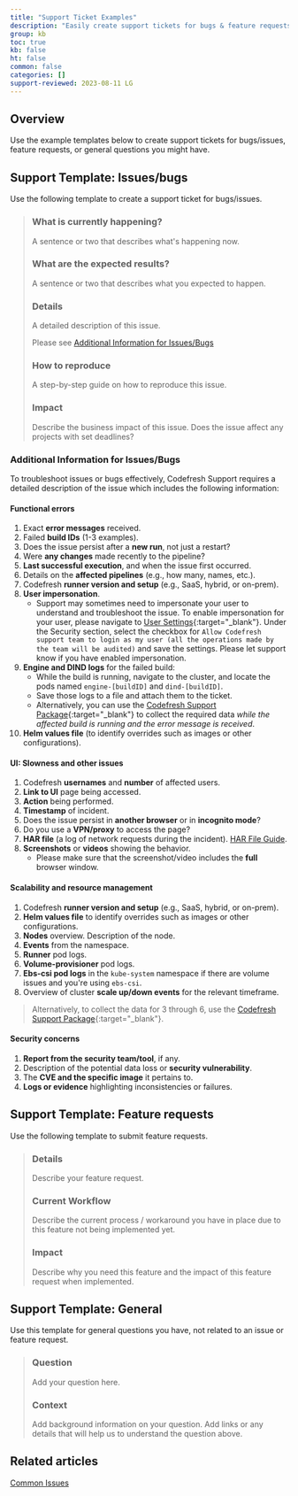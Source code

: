 ```yaml
---
title: "Support Ticket Examples"
description: "Easily create support tickets for bugs & feature requests using our templates"
group: kb
toc: true
kb: false
ht: false
common: false
categories: []
support-reviewed: 2023-08-11 LG
---
```


## Overview

Use the example templates below to create support tickets for bugs/issues, feature requests, or general questions you might have.

## Support Template: Issues/bugs

Use the following template to create a support ticket for bugs/issues.

>### What is currently happening?
>
>A sentence or two that describes what's happening now.
>
>### What are the expected results?
>
>A sentence or two that describes what you expected to happen.
>
>### Details
>
>A detailed description of this issue.
>
>Please see [Additional Information for Issues/Bugs](#additional-information-for-issuesbugs)
>
>### How to reproduce
>
>A step-by-step guide on how to reproduce this issue. 
>
>### Impact
>
>Describe the business impact of this issue. Does the issue affect any projects with set deadlines?

### Additional Information for Issues/Bugs

To troubleshoot issues or bugs effectively, Codefresh Support requires a detailed description of the issue which includes the following information:

#### Functional errors

1. Exact **error messages** received.
1. Failed **build IDs** (1-3 examples).
1. Does the issue persist after a **new run**, not just a restart?
1. Were **any changes** made recently to the pipeline?
1. **Last successful execution**, and when the issue first occurred.
1. Details on the **affected pipelines** (e.g., how many, names, etc.).
1. Codefresh **runner version and setup** (e.g., SaaS, hybrid, or on-prem).
1. **User impersonation**.
   - Support may sometimes need to impersonate your user to understand and troubleshoot the issue. To enable impersonation for your user, please navigate to [User Settings](https://g.codefresh.io/user/settings){:target="\_blank"}. Under the Security section, select the checkbox for `Allow Codefresh support team to login as my user (all the operations made by the team will be audited)` and save the settings. Please let support know if you have enabled impersonation.
1. **Engine and DIND logs** for the failed build:
   - While the build is running, navigate to the cluster, and locate the pods named `engine-[buildID]` and `dind-[buildID]`.
   - Save those logs to a file and attach them to the ticket.
   - Alternatively, you can use the [Codefresh Support Package](https://github.com/codefresh-support/codefresh-support-package){:target="\_blank"} to collect the required data *while the affected build is running and the error message is received*.
1. **Helm values file** (to identify overrides such as images or other configurations).

#### UI: Slowness and other issues

1. Codefresh **usernames** and **number** of affected users.
1. **Link to UI** page being accessed.
1. **Action** being performed.
1. **Timestamp** of incident.
1. Does the issue persist in **another browser** or in **incognito mode**?
1. Do you use a **VPN/proxy** to access the page?
1. **HAR file** (a log of network requests during the incident). [HAR File Guide](https://codefresh.io/docs/docs/kb/articles/data-needed-ui-issues/).
1. **Screenshots** or **videos** showing the behavior.
   - Please make sure that the screenshot/video includes the **full** browser window.

#### Scalability and resource management

1. Codefresh **runner version and setup** (e.g., SaaS, hybrid, or on-prem).
1. **Helm values file** to identify overrides such as images or other configurations.
1. **Nodes** overview. Description of the node.
1. **Events** from the namespace.
1. **Runner** pod logs.
1. **Volume-provisioner** pod logs.
1. **Ebs-csi pod logs** in the `kube-system` namespace if there are volume issues and you're using `ebs-csi`.
1. Overview of cluster **scale up/down events** for the relevant timeframe.

> Alternatively, to collect the data for 3 through 6, use the [Codefresh Support Package](https://github.com/codefresh-support/codefresh-support-package){:target="\_blank"}.

#### Security concerns

1. **Report from the security team/tool**, if any.
1. Description of the potential data loss or **security vulnerability**.
1. The **CVE and the specific image** it pertains to.
1. **Logs or evidence** highlighting inconsistencies or failures.

## Support Template: Feature requests

Use the following template to submit feature requests.

<!-- markdownlint-disable MD024-->

>### Details
>
>Describe your feature request.
>
>### Current Workflow
>
>Describe the current process / workaround you have in place due to this feature not being implemented yet.
>
>### Impact
>
>Describe why you need this feature and the impact of this feature request when implemented.

<!-- markdownlint-enable MD024-->

## Support Template: General

Use this template for general questions you have, not related to an issue or feature request.

>### Question
>
>Add your question here.
>
>### Context
>
>Add background information on your question. Add links or any details that will help us to understand the question above.

## Related articles

[Common Issues]({{site.baseurl}}/docs/kb/common-issues/)
